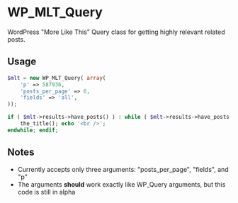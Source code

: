 # WP_MLT_Query

WordPress "More Like This" Query class for getting highly relevant related posts.

## Usage

```php
$mlt = new WP_MLT_Query( array( 
	'p' => 587936, 
	'posts_per_page' => 6, 
	'fields' => 'all', 
));

if ( $mlt->results->have_posts() ) : while ( $mlt->results->have_posts() ) : $mlt->results->the_post();
	the_title(); echo '<br />';
endwhile; endif;
```

## Notes

* Currently accepts only three arguments: "posts_per_page", "fields", and "p"
* The arguments **should** work exactly like WP_Query arguments, but this code is still in alpha